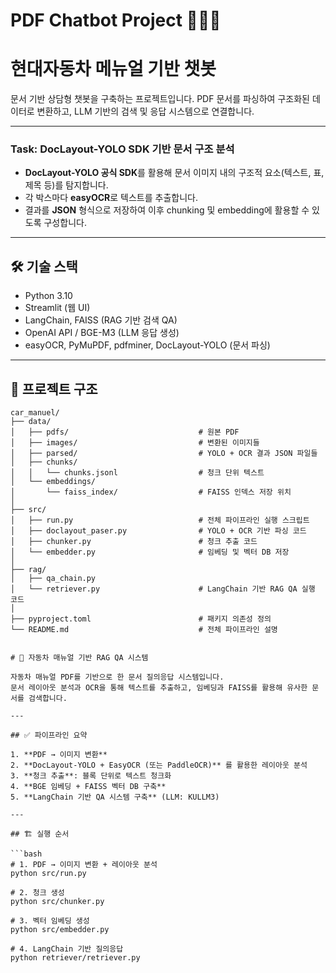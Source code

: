 # PDF Chatbot Project 🧠📄🤖
# 현대자동차 메뉴얼 기반 챗봇

문서 기반 상담형 챗봇을 구축하는 프로젝트입니다.
PDF 문서를 파싱하여 구조화된 데이터로 변환하고, LLM 기반의 검색 및 응답 시스템으로 연결합니다.

---


### Task: DocLayout-YOLO SDK 기반 문서 구조 분석
- **DocLayout-YOLO 공식 SDK**를 활용해 문서 이미지 내의 구조적 요소(텍스트, 표, 제목 등)를 탐지합니다.
- 각 박스마다 **easyOCR**로 텍스트를 추출합니다.
- 결과를 **JSON** 형식으로 저장하여 이후 chunking 및 embedding에 활용할 수 있도록 구성합니다.

---

## 🛠️ 기술 스택
- Python 3.10
- Streamlit (웹 UI)
- LangChain, FAISS (RAG 기반 검색 QA)
- OpenAI API / BGE-M3 (LLM 응답 생성)
- easyOCR, PyMuPDF, pdfminer, DocLayout-YOLO (문서 파싱)

---

## 📂 프로젝트 구조
```
car_manuel/
├── data/
│   ├── pdfs/                             # 원본 PDF
│   ├── images/                           # 변환된 이미지들
│   ├── parsed/                           # YOLO + OCR 결과 JSON 파일들
│   ├── chunks/
│   │   └── chunks.jsonl                  # 청크 단위 텍스트
│   └── embeddings/
│       └── faiss_index/                  # FAISS 인덱스 저장 위치
│
├── src/
│   ├── run.py                            # 전체 파이프라인 실행 스크립트
│   ├── doclayout_paser.py                # YOLO + OCR 기반 파싱 코드
│   ├── chunker.py                        # 청크 추출 코드
│   └── embedder.py                       # 임베딩 및 벡터 DB 저장
│
├── rag/
│   ├── qa_chain.py
│   └── retriever.py                      # LangChain 기반 RAG QA 실행 코드
│
├── pyproject.toml                        # 패키지 의존성 정의
└── README.md                             # 전체 파이프라인 설명


# 📘 자동차 매뉴얼 기반 RAG QA 시스템

자동차 매뉴얼 PDF를 기반으로 한 문서 질의응답 시스템입니다.
문서 레이아웃 분석과 OCR을 통해 텍스트를 추출하고, 임베딩과 FAISS를 활용해 유사한 문서를 검색합니다.

---

## ✅ 파이프라인 요약

1. **PDF → 이미지 변환**
2. **DocLayout-YOLO + EasyOCR (또는 PaddleOCR)** 를 활용한 레이아웃 분석
3. **청크 추출**: 블록 단위로 텍스트 청크화
4. **BGE 임베딩 + FAISS 벡터 DB 구축**
5. **LangChain 기반 QA 시스템 구축** (LLM: KULLM3)

---

## 🏗️ 실행 순서

```bash
# 1. PDF → 이미지 변환 + 레이아웃 분석
python src/run.py

# 2. 청크 생성
python src/chunker.py

# 3. 벡터 임베딩 생성
python src/embedder.py

# 4. LangChain 기반 질의응답
python retriever/retriever.py
